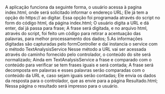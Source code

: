 
A aplicação funciona da seguinte forma, o usuário acessa à pagina index.html, onde será solicitado informar o endereço URL; Ele já tem a opção do https:// ao digitar. Essa opção foi programada através do script no form do código html, da página index.html; O usuário digita a URL e dá enter, daí já passa para frase; A frase será digitada, e no arquivo html, através do script, foi feito um código para retirar a acentuação das palavras, para melhor processamento dos dados; 5.As informações digitadas são capturadas pelo formController e daí instancia o service com o método TextAnalysisService Nesse método a URL vai ser acessada através do caminho fornecido pelo controlador, o conteúdo do site será normalizado; Ainda em TextAnalysisService a frase e comparado com o conteúdo para verificar se tem frases iguais e será contada; A frase será decomposta em palavras e esses palavras serão comparadas com o conteúdo da URL e, caso sejam iguais serão contadas; Ele envia os dados da resposta para o controlador, que as envie para a página Resultado.html; Nessa página o resultado será impresso para o usuário.
